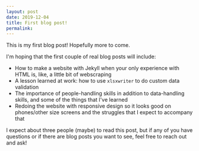 ```yaml
---
layout: post
date: 2019-12-04
title: First blog post!
permalink: 
---
```


This is my first blog post! Hopefully more to come.   

I'm hoping that the first couple of real blog posts will include:  
  * How to make a website with Jekyll when your only experience with HTML is, like, a little bit of webscraping
  * A lesson learned at work: how to use `xlsxwriter` to do custom data validation
  * The importance of people-handling skills in addition to data-handling skills, and some of the things that I've learned 
  * Redoing the website with responsive design so it looks good on phones/other size screens and the struggles that I expect to accompany that

I expect about three people (maybe) to read this post, but if any of you have questions or if there are blog posts you want to see, feel free to reach out and ask!
